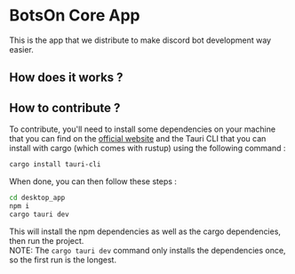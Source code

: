 # BotsOn Core App

This is the app that we distribute to make discord bot development way easier.

## How does it works ?

## How to contribute ?
To contribute, you'll need to install some dependencies on your machine that you can find on the [official website](https://tauri.app/v1/guides/getting-started/prerequisites) and the Tauri CLI that you can install with cargo (which comes with rustup) using the following command :
```bash
cargo install tauri-cli
```
When done, you can then follow these steps :
```bash
cd desktop_app
npm i 
cargo tauri dev
```

This will install the npm dependencies as well as the cargo dependencies, then run the project.  
NOTE: The `cargo tauri dev` command only installs the dependencies once, so the first run is the longest.
